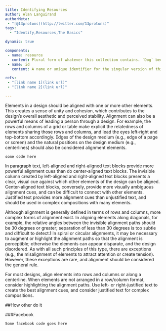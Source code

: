 ```yaml
--- 
title: Identifying Resources
author: Alan Languirand
authorMeta: 
 - "[@13protons](http://twitter.com/13protons)"
tags: 
  - "Identify,Resources,The Basics" 

dynamic: true

components: 
 - name: resource
   content: Plural form of whatever this collection contains. `Dog` becomes `/dogs`, for example
 - name: id
   content: A name or unique identifier for the singular version of this resource. A dog with id 1234 becomes /dogs/1234

refs: 
 - "[link name 1](link url)"
 - "[link name 2](link url)"

---			     
```


Elements in a design should be aligned with one or more other elements. This creates a sense of unity and cohesion, which contributes to the design’s overall aesthetic and perceived stability. Alignment can also be a powerful means of leading a person through a design. For example, the rows and columns of a grid or table make explicit the relatedness of elements sharing those rows and columns, and lead the eyes left-right and top-bottom accordingly. Edges of the design medium (e.g., edge of a page or screen) and the natural positions on the design medium (e.g., centerlines) should also be considered alignment elements.

`some code here`

In paragraph text, left-aligned and right-aligned text blocks provide more powerful alignment cues than do center-aligned text blocks. The invisible column created by left-aligned and right-aligned text blocks presents a clear, visual cue against which other elements of the design can be aligned. Center-aligned text blocks, conversely, provide more visually ambiguous alignment cues, and can be difficult to connect with other elements. Justified text provides more alignment cues than unjustified text, and should be used in complex compositions with many elements.

Although alignment is generally defined in terms of rows and columns, more complex forms of alignment exist. In aligning elements along diagonals, for example, the relative angles between the invisible alignment paths should be 30 degrees or greater; separation of less than 30 degrees is too subtle and difficult to detect.1 In spiral or circular alignments, it may be necessary to augment or highlight the alignment paths so that the alignment is perceptible; otherwise the elements can appear disparate, and the design disordered. As with all such principles of this type, there are exceptions (e.g., the misalignment of elements to attract attention or create tension). However, these exceptions are rare, and alignment should be considered the general rule.

For most designs, align elements into rows and columns
or along a centerline. When elements are not arranged in a row/column format, consider highlighting the alignment paths. Use left- or right-justified text to create the best alignment cues, and consider justified text for complex compositions.

##How other do it

###Facebook
```
Some facebook code goes here
```


